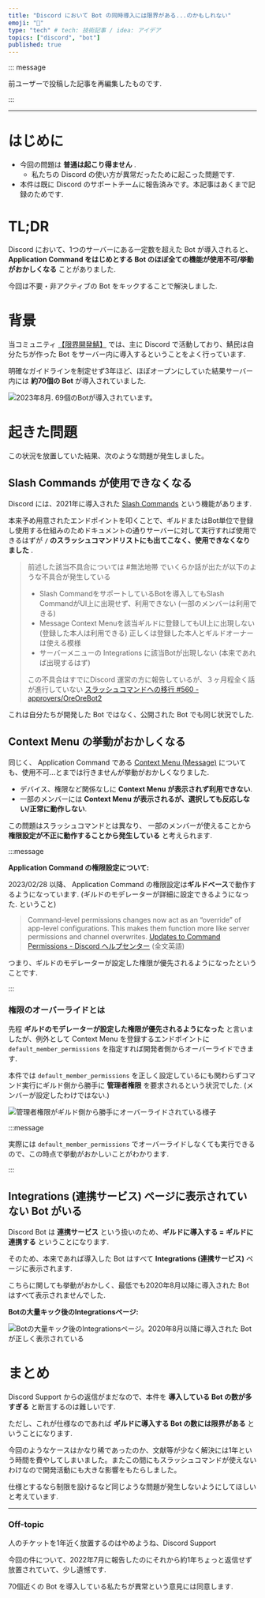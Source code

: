 ```yaml
---
title: "Discord において Bot の同時導入には限界がある...のかもしれない"
emoji: "🤖"
type: "tech" # tech: 技術記事 / idea: アイデア
topics: ["discord", "bot"]
published: true
---
```


::: message

前ユーザーで投稿した記事を再編集したものです.

:::

----

# はじめに

- 今回の問題は **普通は起こり得ません** .
  - 私たちの Discord の使い方が異常だったために起こった問題です.
- 本件は既に Discord のサポートチームに報告済みです。本記事はあくまで記録のためです.

# TL;DR

Discord において、1つのサーバーにある一定数を超えた Bot が導入されると、 **Application Command をはじめとする Bot のほぼ全ての機能が使用不可/挙動がおかしくなる** ことがありました.

今回は不要・非アクティブの Bot をキックすることで解決しました.

# 背景

当コミュニティ [【限界開発鯖】](https://approvers.dev) では、主に Discord で活動しており、鯖民は自分たちが作った Bot をサーバー内に導入するということをよく行っています.

明確なガイドラインを制定せず3年ほど、ほぼオープンにしていた結果サーバー内には **約70個の Bot** が導入されていました.

![2023年8月. 69個のBotが導入されています。](/images/discord-bot-limit/image-1.jpg)

# 起きた問題

この状況を放置していた結果、次のような問題が発生しました。

## Slash Commands が使用できなくなる

Discord には、2021年に導入された [Slash Commands](https://discord.com/developers/docs/interactions/application-commands#slash-commands) という機能があります.

本来予め用意されたエンドポイントを叩くことで、ギルドまたはBot単位で登録し使用する仕組みのためドキュメントの通りサーバーに対して実行すれば使用できるはずが **`/` のスラッシュコマンドリストにも出てこなく、使用できなくなりました** .

> 前述した該当不具合については #無法地帯 でいくらか話が出たが以下のような不具合が発生している
>
> - Slash CommandをサポートしているBotを導入してもSlash CommandがUI上に出現せず、利用できない (一部のメンバーは利用できる)
> - Message Context Menuを該当ギルドに登録してもUI上に出現しない (登録した本人は利用できる) 正しくは登録した本人とギルドオーナーは使える模様
> - サーバーメニューの Integrations に該当Botが出現しない (本来であれば出現するはず)
>
> この不具合はすでにDiscord 運営の方に報告しているが、３ヶ月程全く話が進行していない
> [スラッシュコマンドへの移行 #560 - approvers/OreOreBot2](https://github.com/approvers/OreOreBot2/issues/560)

これは自分たちが開発した Bot ではなく、公開された Bot でも同じ状況でした.

## Context Menu の挙動がおかしくなる

同じく、 Application Command である [Context Menu (Message)](https://discord.com/developers/docs/interactions/application-commands#message-commands) についても、使用不可...とまでは行きませんが挙動がおかしくなりました.

- デバイス、権限など関係なしに **Context Menu が表示されず利用できない**.
- 一部のメンバーには **Context Menu が表示されるが、選択しても反応しない/正常に動作しない**.

この問題はスラッシュコマンドとは異なり、 一部のメンバーが使えることから **権限設定が不正に動作することから発生している** と考えられます.

:::message

**Application Command の権限設定について:**

2023/02/28 以降、 Application Command の権限設定は**ギルドベース**で動作するようになっています.
(ギルドのモデレーターが詳細に設定できるようになった. ということ)

> Command-level permissions changes now act as an “override” of app-level configurations. This makes them function more like server permissions and channel overwrites.
> [Updates to Command Permissions - Discord ヘルプセンター](https://support.discord.com/hc/en-us/articles/10952896421783) (全文英語)

つまり、ギルドのモデレーターが設定した権限が優先されるようになったということです.

:::

### 権限のオーバーライドとは

先程 **ギルドのモデレーターが設定した権限が優先されるようになった** と言いましたが、例外として Context Menu を登録するエンドポイントに `default_member_permissions` を指定すれば開発者側からオーバーライドできます.

本件では `default_member_permissions` を正しく設定しているにも関わらずコマンド実行にギルド側から勝手に **管理者権限** を要求されるという状況でした. (メンバーが設定したわけではない.)

![管理者権限がギルド側から勝手にオーバーライドされている様子](/images/discord-bot-limit/image-2.png)

:::message

実際には `default_member_permissions` でオーバーライドしなくても実行できるので、この時点で挙動がおかしいことがわかります.

:::

## Integrations (連携サービス) ページに表示されていない Bot がいる

Discord Bot は **連携サービス** という扱いのため、**ギルドに導入する = ギルドに連携する** ということになります.

そのため、本来であれば導入した Bot はすべて **Integrations (連携サービス)** ページに表示されます.

こちらに関しても挙動がおかしく、最低でも2020年8月以降に導入された Bot はすべて表示されませんでした.

**Botの大量キック後のIntegrationsページ:**

![Botの大量キック後のIntegrationsページ。2020年8月以降に導入された Bot が正しく表示されている](/images/discord-bot-limit/image-3.jpg)

# まとめ

Discord Support からの返信がまだなので、本件を **導入している Bot の数が多すぎる** と断言するのは難しいです.

ただし、これが仕様なのであれば **ギルドに導入する Bot の数には限界がある** ということになります.

今回のようなケースはかなり稀であったのか、文献等が少なく解決には1年という時間を費やしてしまいました。またこの間にもスラッシュコマンドが使えないわけなので開発活動にも大きな影響をもたらしました。

仕様とするなら制限を設けるなど同じような問題が発生しないようにしてほしいと考えています.

----

### Off-topic

人のチケットを1年近く放置するのはやめようね、Discord Support

今回の件について、2022年7月に報告したのにそれから約1年ちょっと返信せず放置されていて、少し遺憾です.

70個近くの Bot を導入している私たちが異常という意見には同意します.
